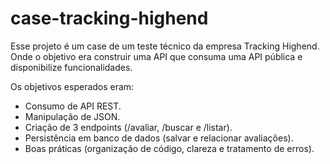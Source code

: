 # case-tracking-highend
Esse projeto é um case de um teste técnico da empresa Tracking Highend. Onde o objetivo era construir uma API que consuma uma API pública e disponibilize funcionalidades.

Os objetivos esperados eram:
- Consumo de API REST.
- Manipulação de JSON.
- Criação de 3 endpoints (/avaliar, /buscar e /listar).
- Persistência em banco de dados (salvar e relacionar avaliações).
- Boas práticas (organização de código, clareza e tratamento de erros).
